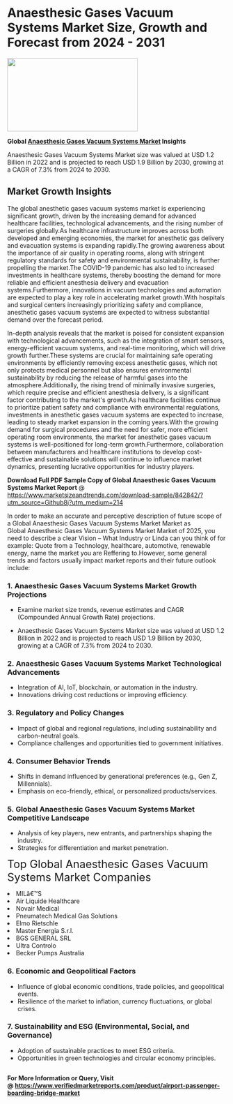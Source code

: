 <H1>Anaesthesic Gases Vacuum Systems Market Size, Growth and Forecast from 2024 - 2031</H1><img class="aligncenter size-medium wp-image-584254" src="https://thirdeyenews.in/wp-content/uploads/2024/09/Global-Market-Research-300x168.jpeg" alt="" width="300" height="168" /><p><strong>Global&nbsp;<a href="https://www.marketsizeandtrends.com/download-sample/842842/?utm_source=Github8j?utm_medium=214">Anaesthesic Gases Vacuum Systems Market</a> Insights</strong></p><p>Anaesthesic Gases Vacuum Systems Market size was valued at USD 1.2 Billion in 2022 and is projected to reach USD 1.9 Billion by 2030, growing at a CAGR of 7.3% from 2024 to 2030.</p><p><h2>Market Growth Insights</h2> <p>The global anesthetic gases vacuum systems market is experiencing significant growth, driven by the increasing demand for advanced healthcare facilities, technological advancements, and the rising number of surgeries globally.As healthcare infrastructure improves across both developed and emerging economies, the market for anesthetic gas delivery and evacuation systems is expanding rapidly.The growing awareness about the importance of air quality in operating rooms, along with stringent regulatory standards for safety and environmental sustainability, is further propelling the market.The COVID-19 pandemic has also led to increased investments in healthcare systems, thereby boosting the demand for more reliable and efficient anesthesia delivery and evacuation systems.Furthermore, innovations in vacuum technologies and automation are expected to play a key role in accelerating market growth.With hospitals and surgical centers increasingly prioritizing safety and compliance, anesthetic gases vacuum systems are expected to witness substantial demand over the forecast period.</p> <p>In-depth analysis reveals that the market is poised for consistent expansion with technological advancements, such as the integration of smart sensors, energy-efficient vacuum systems, and real-time monitoring, which will drive growth further.These systems are crucial for maintaining safe operating environments by efficiently removing excess anesthetic gases, which not only protects medical personnel but also ensures environmental sustainability by reducing the release of harmful gases into the atmosphere.Additionally, the rising trend of minimally invasive surgeries, which require precise and efficient anesthesia delivery, is a significant factor contributing to the market's growth.As healthcare facilities continue to prioritize patient safety and compliance with environmental regulations, investments in anesthetic gases vacuum systems are expected to increase, leading to steady market expansion in the coming years.With the growing demand for surgical procedures and the need for safer, more efficient operating room environments, the market for anesthetic gases vacuum systems is well-positioned for long-term growth.Furthermore, collaboration between manufacturers and healthcare institutions to develop cost-effective and sustainable solutions will continue to influence market dynamics, presenting lucrative opportunities for industry players.</p> <p><span class=""><strong>Download Full PDF Sample Copy of Global Anaesthesic Gases Vacuum Systems Market Report</strong> @ <a href="https://www.marketsizeandtrends.com/download-sample/842842/?utm_source=Github8j?utm_medium=214" target="_blank">https://www.marketsizeandtrends.com/download-sample/842842/?utm_source=Github8j?utm_medium=214</a></span></p><p>In order to make an accurate and perceptive description of future scope of a Global&nbsp;Anaesthesic Gases Vacuum Systems Market Market as Global&nbsp;Anaesthesic Gases Vacuum Systems Market Market of 2025, you need to describe a clear Vision &ndash; What Industry or Linda can you think of for example: Quote from a Technology, healthcare, automotive, renewable energy, name the market you are Reffering to.However, some general trends and factors usually impact market reports and their future outlook include:</p><h3>1.&nbsp;<strong>Anaesthesic Gases Vacuum Systems Market Growth Projections</strong></h3><ul><li>Examine market size trends, revenue estimates and CAGR (Compounded Annual Growth Rate) projections.</li><li><p>Anaesthesic Gases Vacuum Systems Market size was valued at USD 1.2 Billion in 2022 and is projected to reach USD 1.9 Billion by 2030, growing at a CAGR of 7.3% from 2024 to 2030.</p></li></ul><h3>2.&nbsp;<strong>Anaesthesic Gases Vacuum Systems Market Technological Advancements</strong></h3><ul><li>Integration of AI, IoT, blockchain, or automation in the industry.</li><li>Innovations driving cost reductions or improving efficiency.</li></ul><h3>3.&nbsp;<strong>Regulatory and Policy Changes</strong></h3><ul><li>Impact of global and regional regulations, including sustainability and carbon-neutral goals.</li><li>Compliance challenges and opportunities tied to government initiatives.</li></ul><h3>4.&nbsp;<strong>Consumer Behavior Trends</strong></h3><ul><li>Shifts in demand influenced by generational preferences (e.g., Gen Z, Millennials).</li><li>Emphasis on eco-friendly, ethical, or personalized products/services.</li></ul><h3>5.&nbsp;<strong>Global Anaesthesic Gases Vacuum Systems Market Competitive Landscape</strong></h3><ul><li>Analysis of key players, new entrants, and partnerships shaping the industry.</li><li>Strategies for differentiation and market penetration.</li></ul><p data-pm-slice="1 1 []"><span style="color: inherit; font-family: inherit; font-size: 25px;">Top Global Anaesthesic Gases Vacuum Systems Market Companies</span></p><div class="" data-test-id=""><p><li>MILâ€™S</li><li> Air Liquide Healthcare</li><li> Novair Medical</li><li> Pneumatech Medical Gas Solutions</li><li> Elmo Rietschle</li><li> Master Energia S.r.l.</li><li> BGS GENERAL SRL</li><li> Ultra Controlo</li><li> Becker Pumps Australia</li></p></div><h3>6.&nbsp;<strong>Economic and Geopolitical Factors</strong></h3><ul><li>Influence of global economic conditions, trade policies, and geopolitical events.</li><li>Resilience of the market to inflation, currency fluctuations, or global crises.</li></ul><h3>7.&nbsp;<strong>Sustainability and ESG (Environmental, Social, and Governance)</strong></h3><ul><li>Adoption of sustainable practices to meet ESG criteria.</li><li>Opportunities in green technologies and circular economy principles.</li></ul><h2><strong style="font-size: 14px;">For More Information or Query, Visit @&nbsp;</strong><a style="background-color: #ffffff; font-size: 14px;" href="https://www.marketsizeandtrends.com/report/anaesthesic-gases-vacuum-systems-market/" target="_blank">https://www.verifiedmarketreports.com/product/airport-passenger-boarding-bridge-market</a></h2>